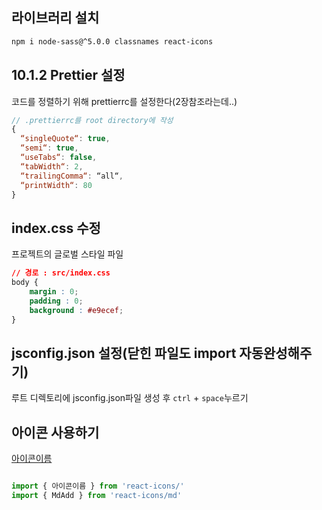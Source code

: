 ## 라이브러리 설치
```sh
npm i node-sass@^5.0.0 classnames react-icons
```

## 10.1.2 Prettier 설정

코드를 정렬하기 위해 prettierrc를 설정한다(2장참조라는데..)
```js
// .prettierrc를 root directory에 작성
{
  “singleQuote“: true,
  “semi“: true,
  “useTabs“: false,
  “tabWidth“: 2,
  “trailingComma“: “all“,
  “printWidth“: 80
}

```

## index.css 수정
프로젝트의 글로벌 스타일 파일
```css
// 경로 : src/index.css
body {
    margin : 0;
    padding : 0;
    background : #e9ecef;
}
```

## jsconfig.json 설정(닫힌 파일도 import 자동완성해주기)
루트 디렉토리에 jsconfig.json파일 생성 후 `ctrl` + `space`누르기

## 아이콘 사용하기
[아이콘이름](https://react-icons.netlify.com/#/icons/md)

```js

import { 아이콘이름 } from 'react-icons/'
import { MdAdd } from 'react-icons/md'
```
